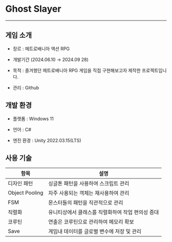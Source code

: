 # Ghost Slayer

---------------

## 게임 소개

- 장르 : 메트로배니아 액션 RPG

- 개발기간 (2024.06.10 → 2024.09 28)

- 목적  : 즐겨했던 메트로배니아 RPG 게임을 직접 구현해보고자 제작한 프로젝트입니다.

- 관리 : Github




## 개발 환경
- 플랫폼 : Windows 11

- 언어 : C#

- 엔진 환경 : Unity 2022.03.15(LTS)




## 사용 기술

| 항목 | 설명 |
| ------------ | ------------- |
| 디자인 패턴 | 싱글톤 패턴을 사용하여 스크립트 관리 |
| Object Pooling | 자주 사용되는 객체는 재사용하여 관리 |
| FSM | 몬스터들의 패턴을 직관적으로 관리 |
| 직렬화 | 유니티상에서 클래스를 직렬화하여 작업 편의성 증대 |
| 코루틴  | 연출은 코루틴으로 관리하여 메모리 확보 |
| Save | 게임내 데이터를 글로벌 변수에 저장 및 관리 |
